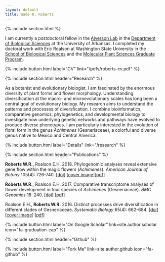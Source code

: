 ```yaml
---
layout: default
title: Wade R. Roberts
---
```

{% include section.html %}

I am currently a postdoctoral fellow in the [Alverson Lab](https://alversonlab.com) in the [Department of Biological Sciences](https://fulbright.uark.edu/departments/biology/) at the University of Arkansas. I completed my doctoral work with Eric Roalson at Washington State University in the [School of Biological Sciences](https://sbs.wsu.edu) and the [Molecular Plant Sciences Graduate Program](https://mps.wsu.edu). 

{% include button.html label="CV" link="/pdfs/roberts-cv.pdf" %}

{% include section.html header="Research" %}

As a botanist and evolutionary biologist, I am fascinated by the enormous diversity of plant forms and flower morphology. Understanding diversification at the macro- and microevolutionary scales has long been a central goal of evolutionary biology. My research aims to understand the patterns and processes of diversfication. I combine bioinformatics, comparative genomics, phylogenetics, and developmental biology to investigate how underlying genetic networks and pathways have evolved to produce diverse phenotypes. I am particularly interested in the evolution of floral form in the genus _Achimenes_ (Gesneriaceae), a colorful and diverse genus native to Mexico and Central America.

{% include button.html label="Details" link="/research" %}

{% include section.html header="Publications" %}

**Roberts W.R.**, Roalson E.H. 2018. Phylogenomic analyses reveal extensive gene flow within the magic flowers (_Achimenes_). _American Journal of Botany_ 105(4): 726-740. [[doi]](https://doi.org/10.1002/ajb2.1058) [[cover image]](https://onlinelibrary.wiley.com/doi/abs/10.1002/ajb2.1088)[[pdf]](https://github.com/wrroberts/wrroberts.github.io/blob/master/pdfs/Roberts_et_al-2017-American_Journal_of_Botany.pdf)

**Roberts W.R.**, Roalson E.H. 2017. Comparative transcriptome analyses of flower development in four species of _Achimenes_ (Gesneriaceae). _BMC Genomics_ 18: 240. [[doi]](https://doi.org/10.1186/s12864-017-3623-8) [[pdf]](https://github.com/wrroberts/wrroberts.github.io/blob/master/pdfs/Roberts_et_al_2017-BMC_Genomics.pdf)

Roalson E.H., **Roberts W.R.** 2016. Distinct processes drive diversification in different clades of Gesneriaceae. _Systematic Biology_ 65(4): 662-684. [[doi]](https://doi.org/10.1093/sysbio/syw012) [[cover image]](https://academic.oup.com/sysbio/article/65/4/i1/1753138) [[pdf]](https://github.com/wrroberts/wrroberts.github.io/blob/master/pdfs/Syst%20Biol-2016-Roalson-662-84.pdf)

{% include button.html label="On Google Scholar" link=site.author.scholar icon="fa-graduation-cap" %}

{% include section.html header="Github" %}

{% include button.html label="Fork Me" link=site.author.github icon="fa-github" %}
